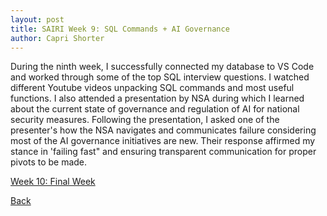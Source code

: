 ```yaml
---
layout: post
title: SAIRI Week 9: SQL Commands + AI Governance
author: Capri Shorter
---
```


During the ninth week, I successfully connected my database to VS Code and worked through some of the top SQL interview questions.
I watched different Youtube videos unpacking SQL commands and most useful functions. I also attended a presentation by NSA during 
which I learned about the current state of governance and regulation of AI for national security measures. Following the presentation,
I asked one of the presenter's how the NSA navigates and communicates failure considering most of the AI governance initiatives are
new. Their response affirmed my stance in 'failing fast" and ensuring transparent communication for proper pivots to be made.

[Week 10: Final Week](./week10.md)

[Back](./)

